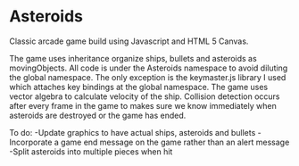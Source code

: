 Asteroids
=========

Classic arcade game build using Javascript and HTML 5 Canvas.

The game uses inheritance organize ships, bullets and asteroids as movingObjects. All code is under the Asteroids namespace to avoid diluting the global namespace. The only exception is the keymaster.js library I used which attaches key bindings at the global namespace. The game uses vector algebra to calculate velocity of the ship. Collision detection occurs after every frame in the game to makes sure we know immediately when asteroids are destroyed or the game has ended.

To do:
-Update graphics to have actual ships, asteroids and bullets
-Incorporate a game end message on the game rather than an alert message
-Split asteroids into multiple pieces when hit
